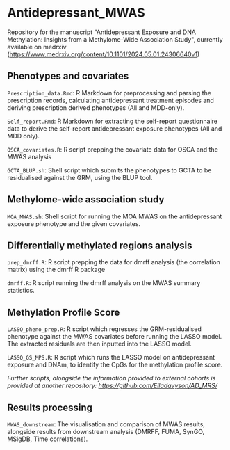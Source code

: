 # Antidepressant_MWAS
Repository for the manuscript "Antidepressant Exposure and DNA Methylation: Insights from a Methylome-Wide Association Study", currently available on medrxiv (https://www.medrxiv.org/content/10.1101/2024.05.01.24306640v1)

## Phenotypes and covariates 

`Prescription_data.Rmd`: R Markdown for preprocessing and parsing the prescription records, calculating antidepressant treatment episodes and deriving prescription derived phenotypes (All and MDD-only). 

`Self_report.Rmd`: R Markdown for extracting the self-report questionnaire data to derive the self-report antidepressant exposure phenotypes (All and MDD only). 

`OSCA_covariates.R`: R script prepping the covariate data for OSCA and the MWAS analysis

`GCTA_BLUP.sh`: Shell script which submits the phenotypes to GCTA to be residualised against the GRM, using the BLUP tool. 

## Methylome-wide association study

`MOA_MWAS.sh`: Shell script for running the MOA MWAS on the antidepressant exposure phenotype and the given covariates.

## Differentially methylated regions analysis 

`prep_dmrff.R`: R script prepping the data for dmrff analysis (the correlation matrix) using the dmrff R package

`dmrff.R`: R script running the dmrff analysis on the MWAS summary statistics.

## Methylation Profile Score 

`LASSO_pheno_prep.R`: R script which regresses the GRM-residualised phenotype against the MWAS covariates before running the LASSO model. The extracted residuals are then inputted into the LASSO model. 

`LASSO_GS_MPS.R`: R script which runs the LASSO model on antidepressant exposure and DNAm, to identify the CpGs for the methylation profile score. 

*Further scripts, alongside the information provided to external cohorts is provided at another repository: https://github.com/Elladavyson/AD_MRS/*

## Results processing 

`MWAS_downstream`: The visualisation and comparison of MWAS results, alongside results from downstream analysis (DMRFF, FUMA, SynGO, MSigDB, Time correlations). 
